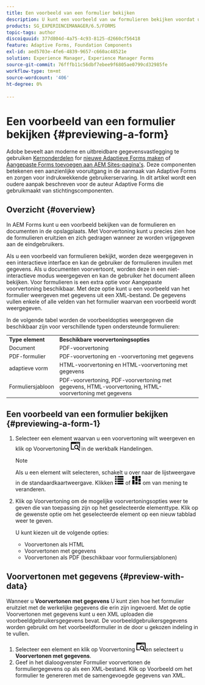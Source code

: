 ```yaml
---
title: Een voorbeeld van een formulier bekijken
description: U kunt een voorbeeld van uw formulieren bekijken voordat u het publiceert of activeert. Zo kunt u controleren of het formulier aan de verwachtingen voldoet. Voorvertoningsopties kunnen per ondersteund formuliertype verschillen.
products: SG_EXPERIENCEMANAGER/6.5/FORMS
topic-tags: author
discoiquuid: 377d804d-4a75-4c93-8125-d2660cf56418
feature: Adaptive Forms, Foundation Components
exl-id: aed5703e-4fe6-4839-9657-c660ac48521e
solution: Experience Manager, Experience Manager Forms
source-git-commit: 76fffb11c56dbf7ebee9f6805ae0799cd32985fe
workflow-type: tm+mt
source-wordcount: '406'
ht-degree: 0%

---
```


# Een voorbeeld van een formulier bekijken {#previewing-a-form}

<span class="preview"> Adobe beveelt aan moderne en uitbreidbare gegevensvastlegging te gebruiken [Kernonderdelen](https://experienceleague.adobe.com/docs/experience-manager-core-components/using/adaptive-forms/introduction.html) for [nieuwe Adaptieve Forms maken](/help/forms/using/create-an-adaptive-form-core-components.md) of [Aangepaste Forms toevoegen aan AEM Sites-pagina&#39;s](/help/forms/using/create-or-add-an-adaptive-form-to-aem-sites-page.md). Deze componenten betekenen een aanzienlijke vooruitgang in de aanmaak van Adaptive Forms en zorgen voor indrukwekkende gebruikerservaring. In dit artikel wordt een oudere aanpak beschreven voor de auteur Adaptive Forms die gebruikmaakt van stichtingscomponenten. </span>

## Overzicht {#overview}

In AEM Forms kunt u een voorbeeld bekijken van de formulieren en documenten in de opslagplaats. Met Voorvertoning kunt u precies zien hoe de formulieren eruitzien en zich gedragen wanneer ze worden vrijgegeven aan de eindgebruikers.

Als u een voorbeeld van formulieren bekijkt, worden deze weergegeven in een interactieve interface en kan de gebruiker de formulieren invullen met gegevens. Als u documenten voorvertoont, worden deze in een niet-interactieve modus weergegeven en kan de gebruiker het document alleen bekijken. Voor formulieren is een extra optie voor Aangepaste voorvertoning beschikbaar. Met deze optie kunt u een voorbeeld van het formulier weergeven met gegevens uit een XML-bestand. De gegevens vullen enkele of alle velden van het formulier waarvan een voorbeeld wordt weergegeven.

In de volgende tabel worden de voorbeeldopties weergegeven die beschikbaar zijn voor verschillende typen ondersteunde formulieren:

<table>
 <tbody>
  <tr>
   <td><strong>Type element</strong><br /> </td>
   <td><strong>Beschikbare voorvertoningsopties</strong><br /> </td>
  </tr>
  <tr>
   <td>Document</td>
   <td>PDF-voorvertoning</td>
  </tr>
  <tr>
   <td>PDF-formulier</td>
   <td>PDF-voorvertoning en -voorvertoning met gegevens<br /> </td>
  </tr>
  <tr>
   <td>adaptieve vorm</td>
   <td>HTML-voorvertoning en HTML-voorvertoning met gegevens</td>
  </tr>
  <tr>
   <td>Formuliersjabloon</td>
   <td>PDF-voorvertoning, PDF-voorvertoning met gegevens, HTML-voorvertoning, HTML-voorvertoning met gegevens<br /> </td>
  </tr>
 </tbody>
</table>

## Een voorbeeld van een formulier bekijken {#previewing-a-form-1}

1. Selecteer een element waarvan u een voorvertoning wilt weergeven en klik op Voorvertoning ![aem6forms_preview](assets/aem6forms_preview.png) in de werkbalk Handelingen.

   >[!NOTE]
   >
   >Als u een element wilt selecteren, schakelt u over naar de lijstweergave in de standaardkaartweergave. Klikken ![aem6forms_viewlist](assets/aem6forms_viewlist.png) of ![aem6forms_viewcard](assets/aem6forms_viewcard.png) om van mening te veranderen.

1. Klik op Voorvertoning om de mogelijke voorvertoningsopties weer te geven die van toepassing zijn op het geselecteerde elementtype. Klik op de gewenste optie om het geselecteerde element op een nieuw tabblad weer te geven.

   U kunt kiezen uit de volgende opties:

   * Voorvertonen als HTML
   * Voorvertonen met gegevens
   * Voorvertonen als PDF (beschikbaar voor formuliersjablonen)

## Voorvertonen met gegevens {#preview-with-data}

Wanneer u **Voorvertonen met gegevens** U kunt zien hoe het formulier eruitziet met de werkelijke gegevens die erin zijn ingevoerd. Met de optie Voorvertonen met gegevens kunt u een XML uploaden die voorbeeldgebruikersgegevens bevat. De voorbeeldgebruikersgegevens worden gebruikt om het voorbeeldformulier in de door u gekozen indeling in te vullen.

1. Selecteer een element en klik op Voorvertoning ![aem6forms_preview](assets/aem6forms_preview.png)en selecteert u **Voorvertonen met gegevens**.
1. Geef in het dialoogvenster Formulier voorvertonen de formuliergegevens op als een XML-bestand. Klik op Voorbeeld om het formulier te genereren met de samengevoegde gegevens van XML.
